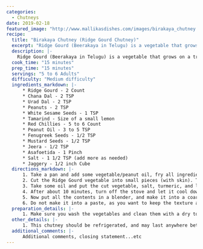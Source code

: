 ```yaml
--- 
categories: 
  - Chutneys
date: 2019-02-18
featured_image: "http://www.mallikasdishes.com/images/birakaya_chutney.jpg"
recipe:
  title: "Birakaya Chutney (Ridge Gourd Chutney)"
  excerpt: "Ridge Gourd (Beerakaya in Telugu) is a vegetable that grows on a tropical vine, and belongs to the Gourd family. It looks like a zucchini, but with ridges on the skin and much bigger seeds inside."
  description: |-
    Ridge Gourd (Beerakaya in Telugu) is a vegetable that grows on a tropical vine, and belongs to the Gourd family. It looks like a zucchini, but with ridges on the skin and much bigger seeds inside. This plant has a lot of health benefits. It is high in fiber, has vitamin-c, zinc, iron, riboflavin...etc and helps to fight with seasonal allergies and cold.
  cook_time: "15 minutes"
  prep_time: "15 minutes"
  servings: "5 to 6 Adults"
  difficulty: "Medium difficulty"
  ingredients_markdown: |-
      * Ridge Gourd - 2 Count
      * Chana Dal - 2 TSP
      * Urad Dal - 2 TSP
      * Peanuts - 2 TSP
      * White Sesame Seeds - 1 TSP
      * Tamarind - Size of a small lemon
      * Red Chillies - 5 to 6 Count
      * Peanut Oil - 3 to 5 TSP 
      * Fenugreek Seeds - 1/2 TSP
      * Mustard Seeds - 1/2 TSP
      * Jeera - 1/2 TSP
      * Asafoetida - 1 Pinch
      * Salt - 1 1/2 TSP (add more as needed)
      * Jaggery - 1/2 inch Cube
  directions_markdown: |-
      1. Take a pan and add some vegetable/peanut oil, fry all ingredients, then keep it aside.
      2. Cut the Ridge Gourd vegetable into small pieces (with skin). The skin has a lot of fiber, and no need to peel the vegetable.
      3. Take some oil and put the cut vegetable, salt, turmeric, and little bit of Jaggery, close the lid and cook 7 to 10 minutes in medium frame.
      4. After about 10 minutes, turn off the stove and let it cool down for a few minutes.
      5. Now put all the contents in a blender, and make it into a coarse grain paste.
      6. Do not make it into a paste, as you want to keep the texture and feel the fibers while you eat.
  preparation_details: |-
      1. Make sure you wash the vegetables and clean them with a dry towel or a paper napkin.
  other_details: |-
      1. This chutney should be refrigerated, and may last anywhere between 7 to 10 days.
  additional_comments: |-
      Additional comments, closing statement...etc
---
```

